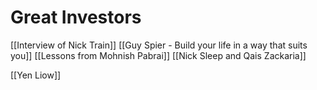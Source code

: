# Great Investors

[[Interview of Nick Train]]
[[Guy Spier - Build your life in a way that suits you]]
[[Lessons from Mohnish Pabrai]]
[[Nick Sleep and Qais Zackaria]]

[[Yen Liow]]